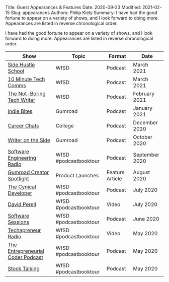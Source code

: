 Title: Guest Appearances & Features
Date: 2020-09-23
Modified: 2021-02-15
Slug: appearances
Authors: Philip Kiely
Summary: I have had the good fortune to appear on a variety of shows, and I look forward to doing more. Appearances are listed in reverse chronological order.

I have had the good fortune to appear on a variety of shows, and I look forward to doing more. Appearances are listed in reverse chronological order.


Show | Topic | Format | Date
--- | --- | --- | ---
[Side Hustle School](https://sidehustleschool.com/episode/1534/) | WfSD | Podcast | March 2021
[10 Minute Tech Comms](https://www.stitcher.com/show/10minute-tech-comm/episode/philip-kiely-on-writing-for-software-developers-82222415) | WfSD | Podcast | March 2021
[The Not-Boring Tech Writer](https://www.thenotboringtechwriter.com/blog/2021/02/16/how-to-infiltrate-a-hackathon-in-iowa-with-philip-kiely) | WfSD | Podcast | February 2021
[Indie Bites](https://share.transistor.fm/s/737ea61d) | Gumroad | Podcast | January 2021
[Career Chats](https://share.transistor.fm/s/744eb874) | College | Podcast | December 2020
[Writer on the Side](https://www.writerontheside.com/philip-kiely-on-how-his-book-led-to-a-head-of-marketing-job-at-gumroad/) | Gumroad | Podcast | October 2020
[Software Engineering Radio](https://www.se-radio.net/2020/09/episode-426-philip-kiely-on-writing-for-software-developers/) | WfSD #podcastbooktour | Podcast | September 2020
[Gumroad Creator Spotlight](https://gumroad.com/gumroad/p/creator-spotlight-philip-kiely-s-success-on-gumroad) | Product Launches | Feature Article | August 2020
[The Cynical Developer](https://cynicaldeveloper.com/podcast/144/) | WfSD #podcastbooktour | Podcast | July 2020
[David Perell](https://www.youtube.com/watch?v=56-RQ9pNpKs) | WfSD #podcastbooktour | Video | July 2020
[Software Sessions](https://www.softwaresessions.com/episodes/writing-for-software-developers/) | WfSD #podcastbooktour | Podcast | June 2020
[Techapreneur Radio](https://www.youtube.com/watch?v=Y5bkChpRbNw) | WfSD #podcastbooktour | Video | May 2020
[The Entrepreneurial Coder Podcast](https://share.transistor.fm/s/a3b9c5fb) | WfSD #podcastbooktour | Podcast | May 2020
[Stock Talking](https://stocktalking.podbean.com/e/philip-kiely-on-technical-writing-digital-content-distribution-and-the-post-covid-creator-landscape/) | WfSD #podcastbooktour | Podcast | May 2020